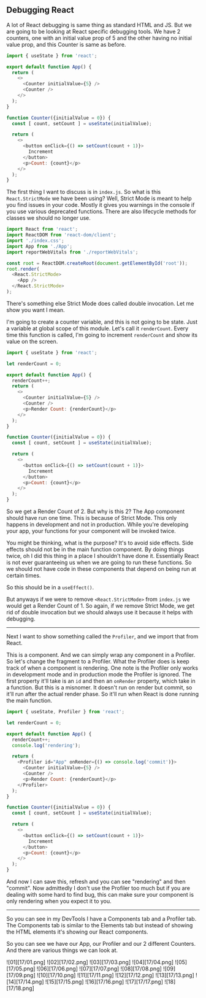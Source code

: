 ## Debugging React

A lot of React debugging is same thing as standard HTML and JS. But we are going to be looking at React specific debugging tools. We have 2 counters, one with an initial value prop of 5 and the other having no initial value prop, and this Counter is same as before.

```js
import { useState } from 'react';

export default function App() {
  return (
    <>
      <Counter initialValue={5} />
      <Counter />
    </>
  );
}

function Counter({initialValue = 0}) {
  const [ count, setCount ] = useState(initialValue);

  return (
    <>
      <button onClick={() => setCount(count + 1)}>
        Increment
      </button>
      <p>Count: {count}</p>
    </>
  );
}
```

The first thing I want to discuss is in `index.js`. So what is this `React.StrictMode` we have been using? Well, Strict Mode is meant to help you find issues in your code. Mostly it gives you warnings in the console if you use various deprecated functions. There are also lifecycle methods for classes we should no longer use.

```js
import React from 'react';
import ReactDOM from 'react-dom/client';
import './index.css';
import App from './App';
import reportWebVitals from './reportWebVitals';

const root = ReactDOM.createRoot(document.getElementById('root'));
root.render(
  <React.StrictMode>
    <App />
  </React.StrictMode>
);
```

There's something else Strict Mode does called double invocation. Let me show you want I mean.

I'm going to create a counter variable, and this is not going to be state. Just a variable at global scope of this module. Let's call it `renderCount`. Every time this function is called, I'm going to increment `renderCount` and show its value on the screen.

```js
import { useState } from 'react';

let renderCount = 0;

export default function App() {
  renderCount++;
  return (
    <>
      <Counter initialValue={5} />
      <Counter />
      <p>Render Count: {renderCount}</p>
    </>
  );
}

function Counter({initialValue = 0}) {
  const [ count, setCount ] = useState(initialValue);

  return (
    <>
      <button onClick={() => setCount(count + 1)}>
        Increment
      </button>
      <p>Count: {count}</p>
    </>
  );
}
```

So we get a Render Count of 2. But why is this 2? The App component should have run one time. This is because of Strict Mode. This only happens in development and not in production. While you're developing your app, your functions for your component will be invoked twice. 

You might be thinking, what is the purpose? It's to avoid side effects. Side effects should not be in the main function component. By doing things twice, oh I did this thing in a place I shouldn't have done it. Essentially React is not ever guaranteeing us when we are going to run these functions. So we should not have code in these components that depend on being run at certain times.

So this should be in a `useEffect()`.

But anyways if we were to remove `<React.StrictMode>` from `index.js` we would get a Render Count of 1. So again, if we remove Strict Mode, we get rid of double invocation but we should always use it because it helps with debugging.

---  

Next I want to show something called the `Profiler`, and we import that from React.

This is a component. And we can simply wrap any component in a Profiler. So let's change the fragment to a Profiler. What the Profiler does is keep track of when a component is rendering. One note is the Profiler only works in development mode and in production mode the Profiler is ignored. The first property it'll take is an `id` and then an `onRender` property, which take in a function. But this is a misnomer. It doesn't run on render but commit, so it'll run after the actual render phase. So it'll run when React is done running the main function.

```js
import { useState, Profiler } from 'react';

let renderCount = 0;

export default function App() {
  renderCount++;
  console.log('rendering');

  return (
    <Profiler id="App" onRender={() => console.log('commit')}>
      <Counter initialValue={5} />
      <Counter />
      <p>Render Count: {renderCount}</p>
    </Profiler>
  );
}

function Counter({initialValue = 0}) {
  const [ count, setCount ] = useState(initialValue);

  return (
    <>
      <button onClick={() => setCount(count + 1)}>
        Increment
      </button>
      <p>Count: {count}</p>
    </>
  );
}
```

And now I can save this, refresh and you can see "rendering" and then "commit". Now admittedly I don't use the Profiler too much but if you are dealing with some hard to find bug, this can make sure your component is only rendering when you expect it to you.

---

So you can see in my DevTools I have a Components tab and a Profiler tab. The Components tab is similar to the Elements tab but instead of showing the HTML elements it's showing our React components.


So you can see we have our App, our Profiler and our 2 different Counters. And there are various things we can look at.

![01][17/01.png]
![02][17/02.png]
![03][17/03.png]
![04][17/04.png]
![05][17/05.png]
![06][17/06.png]
![07][17/07.png]
![08][17/08.png]
![09][17/09.png]
![10][17/10.png]
![11][17/11.png]
![12][17/12.png]
![13][17/13.png]
![14][17/14.png]
![15][17/15.png]
![16][17/16.png]
![17][17/17.png]
![18][17/18.png]


